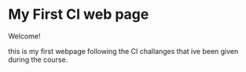 # My First CI web page
Welcome! 

this is my first webpage following the CI challanges that ive been given during the course. 

